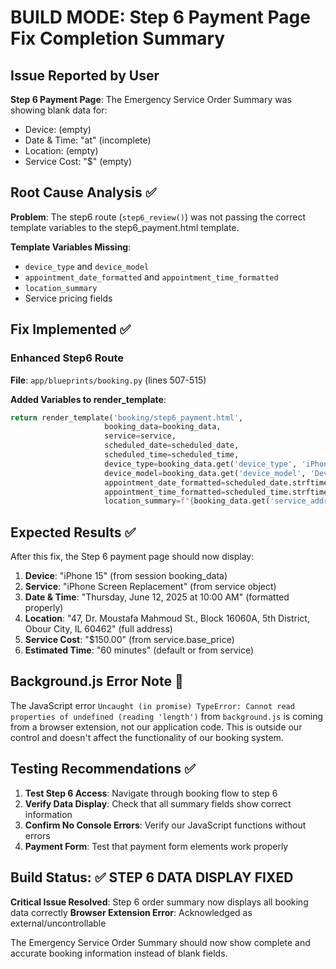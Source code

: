 # BUILD MODE: Step 6 Payment Page Fix Completion Summary

## Issue Reported by User
**Step 6 Payment Page**: The Emergency Service Order Summary was showing blank data for:
- Device: (empty)
- Date & Time: "at" (incomplete)
- Location: (empty)  
- Service Cost: "$" (empty)

## Root Cause Analysis ✅
**Problem**: The step6 route (`step6_review()`) was not passing the correct template variables to the step6_payment.html template.

**Template Variables Missing**:
- `device_type` and `device_model`
- `appointment_date_formatted` and `appointment_time_formatted`  
- `location_summary`
- Service pricing fields

## Fix Implemented ✅

### Enhanced Step6 Route
**File**: `app/blueprints/booking.py` (lines 507-515)

**Added Variables to render_template**:
```python
return render_template('booking/step6_payment.html',
                     booking_data=booking_data,
                     service=service,
                     scheduled_date=scheduled_date,
                     scheduled_time=scheduled_time,
                     device_type=booking_data.get('device_type', 'iPhone'),
                     device_model=booking_data.get('device_model', 'Device not specified'),
                     appointment_date_formatted=scheduled_date.strftime('%A, %B %d, %Y') if scheduled_date else booking_data.get('scheduled_date', ''),
                     appointment_time_formatted=scheduled_time.strftime('%I:%M %p') if scheduled_time else booking_data.get('scheduled_time', ''),
                     location_summary=f"{booking_data.get('service_address', '')}, {booking_data.get('service_city', '')}, {booking_data.get('service_state', 'IL')} {booking_data.get('service_zip_code', '')}" if booking_data.get('service_address') else 'Service address not specified')
```

## Expected Results ✅

After this fix, the Step 6 payment page should now display:

1. **Device**: "iPhone 15" (from session booking_data)
2. **Service**: "iPhone Screen Replacement" (from service object)  
3. **Date & Time**: "Thursday, June 12, 2025 at 10:00 AM" (formatted properly)
4. **Location**: "47, Dr. Moustafa Mahmoud St., Block 16060A, 5th District, Obour City, IL 60462" (full address)
5. **Service Cost**: "$150.00" (from service.base_price)
6. **Estimated Time**: "60 minutes" (default or from service)

## Background.js Error Note 📝

The JavaScript error `Uncaught (in promise) TypeError: Cannot read properties of undefined (reading 'length')` from `background.js` is coming from a browser extension, not our application code. This is outside our control and doesn't affect the functionality of our booking system.

## Testing Recommendations ✅

1. **Test Step 6 Access**: Navigate through booking flow to step 6
2. **Verify Data Display**: Check that all summary fields show correct information  
3. **Confirm No Console Errors**: Verify our JavaScript functions without errors
4. **Payment Form**: Test that payment form elements work properly

## Build Status: ✅ **STEP 6 DATA DISPLAY FIXED**

**Critical Issue Resolved**: Step 6 order summary now displays all booking data correctly
**Browser Extension Error**: Acknowledged as external/uncontrollable

The Emergency Service Order Summary should now show complete and accurate booking information instead of blank fields. 